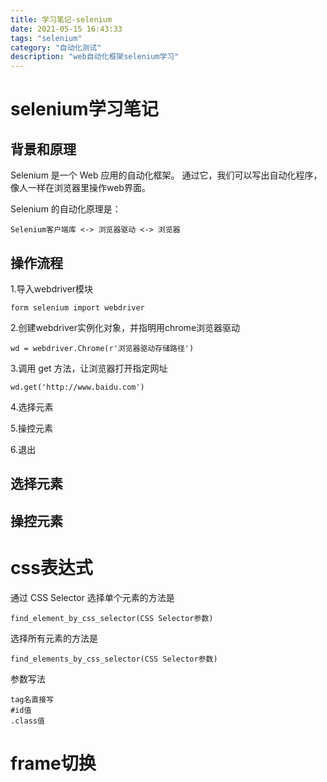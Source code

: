 ```yaml
---
title: 学习笔记-selenium
date: 2021-05-15 16:43:33
tags: "selenium"
category: "自动化测试"
description: "web自动化框架selenium学习"
---
```

# selenium学习笔记
## 背景和原理
Selenium 是一个 Web 应用的自动化框架。
通过它，我们可以写出自动化程序，像人一样在浏览器里操作web界面。
    
Selenium 的自动化原理是：
```
Selenium客户端库 <-> 浏览器驱动 <-> 浏览器
```
    

## 操作流程
1.导入webdriver模块

```
form selenium import webdriver
```
2.创建webdriver实例化对象，并指明用chrome浏览器驱动
```
wd = webdriver.Chrome(r'浏览器驱动存储路径')
```
3.调用 get 方法，让浏览器打开指定网址
```
wd.get('http://www.baidu.com')
```
4.选择元素

5.操控元素

6.退出


## 选择元素




## 操控元素



# css表达式
通过 CSS Selector 选择单个元素的方法是
```
find_element_by_css_selector(CSS Selector参数)
```
选择所有元素的方法是
```
find_elements_by_css_selector(CSS Selector参数)
```
参数写法
```
tag名直接写
#id值
.class值
```
# frame切换




# 